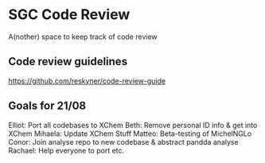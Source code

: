# SGC Code Review
A(nother) space to keep track of code review

## Code review guidelines

https://github.com/reskyner/code-review-guide

## Goals for 21/08

Elliot: Port all codebases to XChem
Beth: Remove personal ID info & get into XChem
Mihaela: Update XChem Stuff
Matteo: Beta-testing of MichelNGLo
Conor: Join analyse repo to new codebase & abstract pandda analyse
Rachael: Help everyone to port etc.

